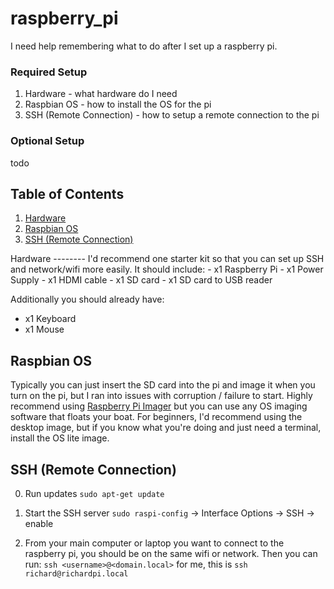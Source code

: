 raspberry_pi
============
I need help remembering what to do after I set up a raspberry pi.

### Required Setup
1. Hardware - what hardware do I need
2. Raspbian OS - how to install the OS for the pi
3. SSH (Remote Connection) - how to setup a remote connection to the pi

### Optional Setup
todo


Table of Contents
-----------------
1. [Hardware](#Hardware)
2. [Raspbian OS](#Raspbian)
3. [SSH (Remote Connection)](#SSH)

<a name="Hardware"/>
Hardware
--------
I'd recommend one starter kit so that you can set up SSH and network/wifi more easily. It should include:
- x1 Raspberry Pi
- x1 Power Supply
- x1 HDMI cable
- x1 SD card
- x1 SD card to USB reader

Additionally you should already have:
- x1 Keyboard
- x1 Mouse

<a name="Raspbian"/>

Raspbian OS
-----------
Typically you can just insert the SD card into the pi and image it when you turn on the pi, but I ran into issues with corruption / failure to start.
Highly recommend using [Raspberry Pi Imager](https://www.raspberrypi.com/software/) but you can use any OS imaging software that floats your boat.
For beginners, I'd recommend using the desktop image, but if you know what you're doing and just need a terminal, install the OS lite image.

<a name="SSH"/>

SSH (Remote Connection)
-----------------------

0. Run updates
`sudo apt-get update`

1. Start the SSH server
`sudo raspi-config` -> Interface Options -> SSH -> enable

2. From your main computer or laptop you want to connect to the raspberry pi, you should be on the same wifi or network. Then you can run:
`ssh <username>@<domain.local>` for me, this is `ssh richard@richardpi.local`
   



